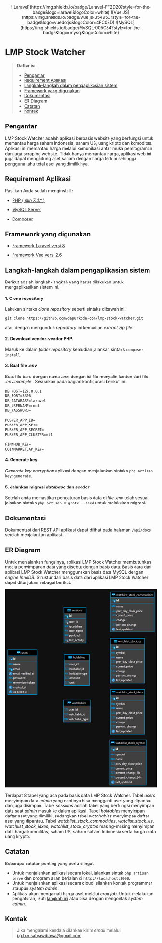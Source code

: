 
<p align="center">
![Laravel](https://img.shields.io/badge/Laravel-FF2D20?style=for-the-badge&logo=laravel&logoColor=white)
![Vue JS](https://img.shields.io/badge/Vue.js-35495E?style=for-the-badge&logo=vuedotjs&logoColor=4FC08D)
![MySQL](https://img.shields.io/badge/MySQL-005C84?style=for-the-badge&logo=mysql&logoColor=white)
</p>

# LMP Stock Watcher

> **Daftar isi**
> - [Pengantar](#pengantar)
> - [Requirement Aplikasi](#requirement-aplikasi)
> - [Langkah-langkah dalam pengaplikasian sistem](#langkah-langkah-dalam-pengaplikasian-sistem)
> - [Framework yang digunakan](#framework-yang-digunakan)
> - [Dokumentasi](#dokumentasi)
> - [ER Diagram](#er-diagram)
> - [Catatan](#catatan)
> - [Kontak](#kontak)

## Pengantar

LMP Stock Watcher adalah aplikasi berbasis website yang berfungsi untuk memantau harga saham Indonesia, saham US, uang kripto dan komoditas. Aplikasi ini memantau harga melalui komunikasi antar muka pemrograman dan juga scraping website. Tidak hanya memantau harga, aplikasi web ini juga dapat menghitung aset saham dengan harga terkini sehingga pengguna tahu total aset yang dimilikinya.


## Requirement Aplikasi

Pastikan Anda sudah menginstall :

- [PHP ( _min 7.4.\*_ )](https://www.php.net/downloads.php)

- [MySQL Server](https://dev.mysql.com/downloads/mysql/)

- [Composer](https://getcomposer.org/download/)

## Framework yang digunakan

- [Framework Laravel versi 8](https://laravel.com/docs/8.x)

- [Framework Vue versi 2.6](https://vuejs.org/v2/guide/)

## Langkah-langkah dalam pengaplikasian sistem

Berikut adalah langkah-langkah yang harus dilakukan untuk mengaplikasikan sistem ini.

#### 1. Clone repository

Lakukan sintaks _clone repository_ seperti sintaks dibawah ini. 

    git clone https://github.com/dapurkode-com/lmp-stock-watcher.git

atau dengan mengunduh _repository_ ini kemudian _extract zip file_.

#### 2. Download vendor-vendor PHP.

Masuk ke dalam _folder repository_  kemudian jalankan sintaks `composer install`.

#### 3. Buat file _.env_

Buat file baru dengan nama _.env_ dengan isi file menyalin konten dari file _.env.example_ . Sesuaikan pada bagian konfigurasi berikut ini.

    DB_HOST=127.0.0.1
    DB_PORT=3306
    DB_DATABASE=laravel
    DB_USERNAME=root
    DB_PASSWORD=

    PUSHER_APP_ID=
    PUSHER_APP_KEY=
    PUSHER_APP_SECRET=
    PUSHER_APP_CLUSTER=mt1    

    FINNHUB_KEY=
    COINMARKETCAP_KEY=

#### 4. Generate key

_Generate key encryption_ aplikasi dengan menjalankan sintaks `php artisan key:generate`.

#### 5. Jalankan migrasi _database_ dan _seeder_

Setelah anda memastikan pengaturan basis data di _file .env_ telah sesuai, jalankan sintaks `php artisan migrate --seed` untuk melakukan migrasi.

## Dokumentasi

Dokumentasi dari REST API aplikasi dapat dilihat pada halaman `/api/docs` setelah menjalankan aplikasi.

## ER Diagram

Untuk menjalankan fungsinya, aplikasi LMP Stock Watcher membutuhkan media penyimpanan data yang disebut dengan basis data.  Basis data dari aplikasi LMP Stock Watcher menggunakan basis data MySQL dengan _engine InnoDB_. Struktur dari basis data dari aplikasi LMP Stock Watcher dapat ditunjukan sebagai berikut.

![ER Diagaram](documentation/ER.png)

Terdapat 8 tabel yang ada pada basis data LMP Stock Watcher. Tabel _users_ menyimpan data _admin_ yang nantinya bisa mengganti aset yang dipantau dan juga disimpan. Tabel _sessions_ adalah tabel yang berfungsi menyimpan data saat _admin_ masuk ke dalam aplikasi. Tabel _holdables_ menyimpan daftar aset yang dimiliki, sedangkan tabel _watchables_ menyimpan daftar aset yang dipantau. Tabel _watchlist_stock_commodities_, _watclist_stock_us_, _watchlist_stock_idxes_, _watchlist_stock_cryptos_ masing-masing menyimpan data harga komoditas, saham US, saham saham Indonesia serta harga mata uang krypto.

## Catatan 

Beberapa catatan penting yang perlu diingat.
- Untuk menjalankan aplikasi secara lokal, jalankan sintak `php artisan serve` dan program akan berjalan di `http://localhost:8000`.
- Untuk menjalankan aplikasi secara cloud, silahkan kontak programmer ataupun _system admin_.
- Aplikasi akan mengamati harga aset melalui _cron job_. Untuk melakukan pengaturan, ikuti [langkah ini](https://laravel.com/docs/8.x/scheduling#running-the-scheduler) atau bisa dengan mengontak _system admin_.

## Kontak
> Jika mengalami kendala silahkan kirim _email_ melalui [i.g.b.n.satyawibawa@gmail.com](mailto:i.g.b.n.satyawibawa@gmail.com)

